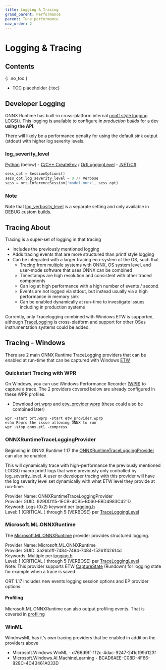 ```yaml
---
title: Logging & Tracing
grand_parent: Performance
parent: Tune performance
nav_order: 2
---
```


# Logging & Tracing

## Contents
{: .no_toc }

* TOC placeholder
{:toc}


## Developer Logging

ONNX Runtime has built-in cross-platform internal [printf style logging LOGS()](https://github.com/microsoft/onnxruntime/blob/main/include/onnxruntime/core/common/logging/macros.h). This logging is available to configure in *production builds* for a dev **using the API**.

There will likely be a performance penalty for using the default sink output (stdout) with higher log severity levels.

### log_severity_level
[Python](https://onnxruntime.ai/docs/api/python/api_summary.html#onnxruntime.SessionOptions.log_severity_level) (below) - [C/C++ CreateEnv](https://onnxruntime.ai/docs/api/c/struct_ort_api.html#a22085f699a2d1adb52f809383f475ed1) / [OrtLoggingLevel](https://onnxruntime.ai/docs/api/c/group___global.html#ga1c0fbcf614dbd0e2c272ae1cc04c629c) - [.NET/C#](https://onnxruntime.ai/docs/api/csharp/api/Microsoft.ML.OnnxRuntime.SessionOptions.html#Microsoft_ML_OnnxRuntime_SessionOptions_LogSeverityLevel)
```python
sess_opt = SessionOptions()
sess_opt.log_severity_level = 0 // Verbose
sess = ort.InferenceSession('model.onnx', sess_opt)
```

### Note
Note that [log_verbosity_level](https://onnxruntime.ai/docs/api/python/api_summary.html#onnxruntime.SessionOptions.log_verbosity_level) is a separate setting and only available in DEBUG custom builds.

## Tracing About

Tracing is a super-set of logging in that tracing 
- Includes the previously mentioned logging
- Adds tracing events that are more structured than printf style logging
- Can be integrated with a larger tracing eco-system of the OS, such that
  - Tracing from multiple systems with ONNX, OS system level, and user-mode software that uses ONNX can be combined
  - Timestamps are high resolution and consistent with other traced components
  - Can log at high performance with a high number of events / second.
  - Events are not logged via stdout, but instead usually via a high performance in memory sink
  - Can be enabled dynamically at run-time to investigate issues including in production systems

Currently, only Tracelogging combined with Windows ETW is supported, although [TraceLogging](https://github.com/microsoft/tracelogging) is cross-platform and support for other OSes instrumentation systems could be added.

## Tracing - Windows

There are 2 main ONNX Runtime TraceLogging providers that can be enabled at run-time that can be captured with Windows [ETW](https://learn.microsoft.com/en-us/windows-hardware/test/weg/instrumenting-your-code-with-etw)

### Quickstart Tracing with WPR

On Windows, you can use Windows Performance Recorder ([WPR](https://learn.microsoft.com/en-us/windows-hardware/test/wpt/wpr-command-line-options)) to capture a trace. The 2 providers covered below are already configured in these WPR profiles.

- Download [ort.wprp](https://github.com/microsoft/onnxruntime/blob/main/ort.wprp) and [etw_provider.wprp](https://github.com/microsoft/onnxruntime/blob/main/onnxruntime/test/platform/windows/logging/etw_provider.wprp) (these could also be combined later)

```dos
wpr -start ort.wprp -start etw_provider.wprp
echo Repro the issue allowing ONNX to run
wpr -stop onnx.etl -compress
```

### ONNXRuntimeTraceLoggingProvider
Beginning in ONNX Runtime 1.17 the [ONNXRuntimeTraceLoggingProvider](https://github.com/microsoft/onnxruntime/blob/main/onnxruntime/test/platform/windows/logging/HowToValidateEtwSinkOutput.md) can also be enabled.

This will dynamically trace with high-performance the previously mentioned LOGS() macro printf logs that were previously only controlled by log_severity_level. A user or developer tracing with this provider will have the log severity level set dynamically with what ETW level they provide at run-time.

Provider Name: ONNXRuntimeTraceLoggingProvider  
Provider GUID: 929DD115-1ECB-4CB5-B060-EBD4983C421D  
Keyword: Logs (0x2) keyword per [logging.h](https://github.com/ivberg/onnxruntime/blob/user/ivberg/ETWRundown/include/onnxruntime/core/common/logging/logging.h#L83)  
Level: 1 (CRITICAL ) through 5 (VERBOSE) per [TraceLoggingLevel](https://learn.microsoft.com/en-us/windows/win32/api/traceloggingprovider/nf-traceloggingprovider-tracelogginglevel#remarks)  

### Microsoft.ML.ONNXRuntime

The [Microsoft.ML.ONNXRuntime](https://github.com/microsoft/onnxruntime/blob/main/onnxruntime/core/platform/windows/telemetry.cc#L47) provider provides structured logging.  

Provider Name: Microsoft.ML.ONNXRuntime  
Provider GUID: 3a26b1ff-7484-7484-7484-15261f42614d  
Keywords: Multiple per [logging.h](https://github.com/ivberg/onnxruntime/blob/user/ivberg/ETWRundown/include/onnxruntime/core/common/logging/logging.h#L81)  
Level: 1 (CRITICAL ) through 5 (VERBOSE) per [TraceLoggingLevel](https://learn.microsoft.com/en-us/windows/win32/api/traceloggingprovider/nf-traceloggingprovider-tracelogginglevel#remarks)  
Note: This provider supports ETW [CaptureState](https://learn.microsoft.com/en-us/windows-hardware/test/wpt/capturestateonsave) (Rundown) for logging state for example when a trace is saved

ORT 1.17 includes new events logging session options and EP provider options

#### Profiling

Microsoft.ML.ONNXRuntime can also output profiling events. That is covered in [profiling](profiling-tools.md)

### WinML

WindowsML has it's own tracing providers that be enabled in addition the providers above

- Microsoft.Windows.WinML - d766d9ff-112c-4dac-9247-241cf99d123f
- Microsoft.Windows.AI.MachineLearning - BCAD6AEE-C08D-4F66-828C-4C43461A033D